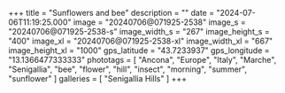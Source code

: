 +++
title = "Sunflowers and bee"
description = ""
date = "2024-07-06T11:19:25.000"
image = "20240706@071925-2538"
image_s = "20240706@071925-2538-s"
image_width_s = "267"
image_height_s = "400"
image_xl = "20240706@071925-2538-xl"
image_width_xl = "667"
image_height_xl = "1000"
gps_latitude = "43.7233937"
gps_longitude = "13.1366477333333"
phototags = [ "Ancona", "Europe", "Italy", "Marche", "Senigallia", "bee", "flower", "hill", "insect", "morning", "summer", "sunflower" ]
galleries = [ "Senigallia Hills" ]
+++
